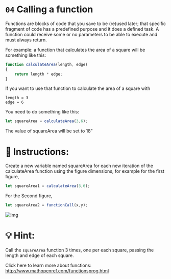 # `04` Calling a function


Functions are blocks of code that you save to be (re)used later; that specific fragment of code has a predefined purpose and it does a defined task. A function could receive some or no parameters to be able to execute and must always return.


For example: a function that calculates the area of a square will be something like this:

```js
function calculateArea(length, edge)
{
    return length * edge;
}
```


If you want to use that function to calculate the area of a square with

```
length = 3
edge = 6
```

You need to do something like this:
```js
let squareArea = calculateArea(3,6);
```
The value of squareArea will be set to 18"


# 📝 Instructions:


Create a new variable named squareArea for each new iteration of the calculateArea function using the figure dimensions, for example for the first figure,
   ```js
let squareArea1 = calculateArea(3,6);
```
   For the Second figure,
   ```js
   let squareArea2 = functionCall(x,y);
   ```

   ![img](http://i.imgur.com/VyoJRAL.png)


# 💡 Hint:


Call the `squareArea` function 3 times, one per each square, passing the length and edge of each square.


Click here to learn more about functions: http://www.mathopenref.com/functionsprog.html
